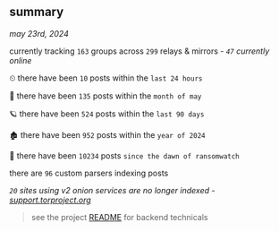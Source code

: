 
## summary
_may 23rd, 2024_

currently tracking `163` groups across `299` relays & mirrors - _`47` currently online_

⏲ there have been `10` posts within the `last 24 hours`

🦈 there have been `135` posts within the `month of may`

🪐 there have been `524` posts within the `last 90 days`

🏚 there have been `952` posts within the `year of 2024`

🦕 there have been `10234` posts `since the dawn of ransomwatch`

there are `96` custom parsers indexing posts

_`20` sites using v2 onion services are no longer indexed - [support.torproject.org](https://support.torproject.org/onionservices/v2-deprecation/)_

> see the project [README](https://github.com/joshhighet/ransomwatch#ransomwatch--) for backend technicals

